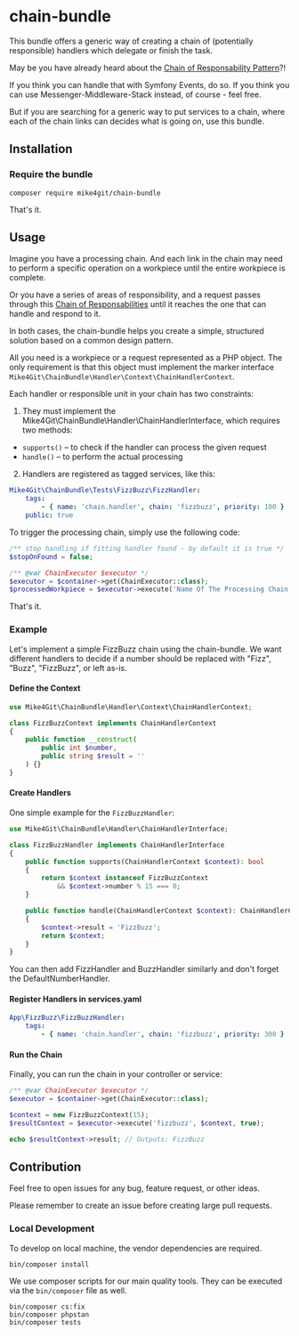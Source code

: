 # chain-bundle
This bundle offers a generic way of creating a chain of (potentially responsible) handlers which delegate or finish the task. 

May be you have already heard about the [Chain of Responsability Pattern](https://en.wikipedia.org/wiki/Chain-of-responsibility_pattern)?!

If you think you can handle that with Symfony Events, do so.
If you think you can use Messenger-Middleware-Stack instead, of course - feel free.

But if you are searching for a generic way to put services to a chain, where each of the chain links can decides what is going on, use this bundle.

## Installation

### Require the bundle

   ```shell
   composer require mike4git/chain-bundle
   ```

That's it.

## Usage

Imagine you have a processing chain.
And each link in the chain may need to perform a specific operation on a workpiece until the entire workpiece is complete.

Or you have a series of areas of responsibility, and a request passes through this [Chain of Responsabilities](https://en.wikipedia.org/wiki/Chain-of-responsibility_pattern) until it reaches the one that can handle and respond to it.

In both cases, the chain-bundle helps you create a simple, structured solution based on a common design pattern.

All you need is a workpiece or a request represented as a PHP object. The only requirement is that this object must implement the marker interface `Mike4Git\ChainBundle\Handler\Context\ChainHandlerContext`.

Each handler or responsible unit in your chain has two constraints:

1. They must implement the Mike4Git\ChainBundle\Handler\ChainHandlerInterface, which requires two methods:
* `supports()` – to check if the handler can process the given request
* `handle()` – to perform the actual processing

2. Handlers are registered as tagged services, like this:

```yaml
Mike4Git\ChainBundle\Tests\FizzBuzz\FizzHandler:
    tags:
        - { name: 'chain.handler', chain: 'fizzbuzz', priority: 100 }
    public: true
```

To trigger the processing chain, simply use the following code:

```php
/** stop handling if fitting handler found - by default it is true */
$stopOnFound = false;

/** @var ChainExecutor $executor */
$executor = $container->get(ChainExecutor::class);
$processedWorkpiece = $executor->execute('Name Of The Processing Chain', $workpiece, $stopOnFound);
```

That's it.

### Example
Let's implement a simple FizzBuzz chain using the chain-bundle.
We want different handlers to decide if a number should be replaced with "Fizz", "Buzz", "FizzBuzz", or left as-is.

#### Define the Context
```php
use Mike4Git\ChainBundle\Handler\Context\ChainHandlerContext;

class FizzBuzzContext implements ChainHandlerContext
{
    public function __construct(
        public int $number,
        public string $result = ''
    ) {}
}
```

#### Create Handlers

One simple example for the `FizzBuzzHandler`:

```php
use Mike4Git\ChainBundle\Handler\ChainHandlerInterface;

class FizzBuzzHandler implements ChainHandlerInterface
{
    public function supports(ChainHandlerContext $context): bool
    {
        return $context instanceof FizzBuzzContext
            && $context->number % 15 === 0;
    }

    public function handle(ChainHandlerContext $context): ChainHandlerContext
    {
        $context->result = 'FizzBuzz';
        return $context;
    }
}
```

You can then add FizzHandler and BuzzHandler similarly and don't forget the DefaultNumberHandler.

#### Register Handlers in services.yaml

```yaml
App\FizzBuzz\FizzBuzzHandler:
    tags:
        - { name: 'chain.handler', chain: 'fizzbuzz', priority: 300 }
```

#### Run the Chain

Finally, you can run the chain in your controller or service:

```php
/** @var ChainExecutor $executor */
$executor = $container->get(ChainExecutor::class);

$context = new FizzBuzzContext(15);
$resultContext = $executor->execute('fizzbuzz', $context, true);

echo $resultContext->result; // Outputs: FizzBuzz
```

## Contribution

Feel free to open issues for any bug, feature request, or other ideas.

Please remember to create an issue before creating large pull requests.

### Local Development

To develop on local machine, the vendor dependencies are required.

```shell
bin/composer install
```

We use composer scripts for our main quality tools. They can be executed via the `bin/composer` file as well.

```shell
bin/composer cs:fix
bin/composer phpstan
bin/composer tests
```
